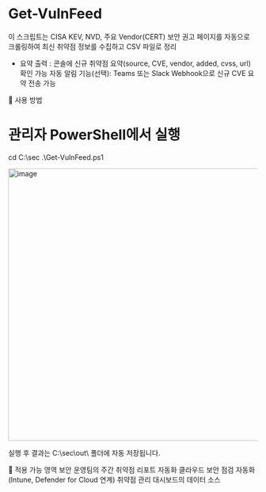 # Get-VulnFeed
이 스크립트는 CISA KEV, NVD, 주요 Vendor(CERT) 보안 권고 페이지를 자동으로 크롤링하여 최신 취약점 정보를 수집하고 CSV 파일로 정리

- 요약 출력 :
  콘솔에 신규 취약점 요약(source, CVE, vendor, added, cvss, url) 확인 가능
  자동 알림 기능(선택): Teams 또는 Slack Webhook으로 신규 CVE 요약 전송 가능

🧰 사용 방법
# 관리자 PowerShell에서 실행
cd C:\sec
.\Get-VulnFeed.ps1

<img width="1751" height="551" alt="image" src="https://github.com/user-attachments/assets/8ab7076a-d73f-441c-afa0-1b242a952b38" />

실행 후 결과는 C:\sec\out\ 폴더에 자동 저장됩니다.

🧩 적용 가능 영역
보안 운영팀의 주간 취약점 리포트 자동화
클라우드 보안 점검 자동화(Intune, Defender for Cloud 연계)
취약점 관리 대시보드의 데이터 소스

